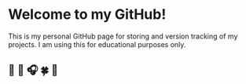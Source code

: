 # Welcome to my GitHub!

This is my personal GitHub page for storing and version tracking of my projects. I am using this for educational purposes only.

## 🐍 🐰 🎧 🍀 🌟
